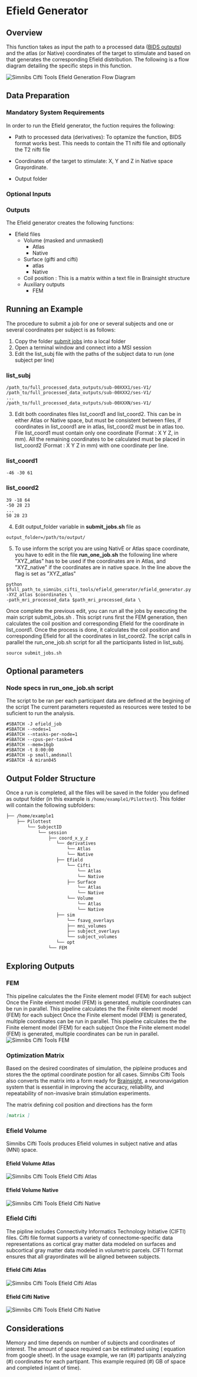 # Efield Generator 

## Overview 
This function takes as input the path to a processed data ([BIDS outputs](https://bids.neuroimaging.io)) and the atlas (or Native) coordinates of the target to stimulate and based on that generates the corresponding Efield distribution. The following is a flow diagram detailing the specific steps in this function. 

![Simnibs Cifti Tools Efield Generation Flow Diagram](TMS_flow.jpg) 

## Data Preparation

### Mandatory System Requirements  

In order to run the Efield generator, the fuction requires the following:

- Path to processed data (derivatives): To optamize the function, BIDS format works best. This needs to contain the T1 nifti file and optionally the T2 nifti file 

- Coordinates of the target to stimulate: X, Y and Z in Native space
Grayordinate. 

- Output folder


### Optional Inputs 


### Outputs 
The Efield generator creates the following functions:

- Efield files
  - Volume (masked and unmasked)
    - Atlas
    - Native
  - Surface (gifti and cifti)
    - atlas
    - Native
  - Coil position : This is a matrix within a text file in Brainsight structure
  - Auxiliary outputs
    - FEM

## Running an Example 

The procedure to submit a job for one or several subjects and one or several coordinates per subject is as follows:

1) Copy the folder [submit jobs](https://github.com/DCAN-Labs/simnibs_cifti_tools/tree/develop/submit_jobs)  into a local folder
2) Open a terminal window and connect into a MSI session
3) Edit the list_subj file with the paths of the subject data to run (one subject per line) 

### list_subj
```
/path_to/full_processed_data_outputs/sub-00XXX1/ses-V1/
/path_to/full_processed_data_outputs/sub-00XXX2/ses-V1/
...
/path_to/full_processed_data_outputs/sub-00XXXN/ses-V1/
```     
    
3) Edit both coordinates files list_coord1 and list_coord2. This can be in either Atlas or Native space, but must be consistent between files, if coordinates in list_coord1 are in atlas, list_coord2 must be in atlas too. File list_coord1 must contain only one coordinate (Format : X Y Z, in mm). All the remaining coordinates to be calculated must be placed in list_coord2 (Format : X Y Z in mm) with one coordinate per line. 

### list_coord1

```
-46 -30 61
```

### list_coord2
```
39 -18 64
-50 28 23
...
50 28 23
```

4) Edit output_folder variable in **submit_jobs.sh** file as 

```
output_folder=/path/to/output/
```  
5) To use inform the script you are using NativE or Atlas space coordinate, you have to edit in the file **run_one_job.sh** the following line 
where "XYZ_atlas" has to be used if the coordinates are in Atlas, and "XYZ_native" if the coordinates are in native space. In the line above the flag is set as "XYZ_atlas"
```
python $full_path_to_simnibs_cifti_tools/efield_generator/efield_generator.py -XYZ_atlas $coordinates \
-path_mri_processed_data $path_mri_processed_data \

```

Once complete the previous edit, you can run all the jobs by executing the main script submit_jobs.sh . 
This script runs first the FEM generation, then calculates the coil position and corresponding Efield for the coordinate in list_coord1. Once the process is done, it calculates the coil position and corresponding Efield for all the coordinates in list_coord2. 
The script calls in parallel the run_one_job.sh script for all the participants listed in list_subj. 

```
source submit_jobs.sh
```

## Optional parameters
### Node specs in run_one_job.sh script
The script to be ran per each participant data are defined at the begining of the script
The current parameters requested as resources were tested to be suficient to run the analysis.  
```
#SBATCH -J efield_job
#SBATCH --nodes=1
#SBATCH --ntasks-per-node=1
#SBATCH --cpus-per-task=4
#SBATCH --mem=16gb
#SBATCH -t 8:00:00
#SBATCH -p small,amdsmall
#SBATCH -A miran045
```


## Output Folder Structure 
Once a run is completed, all the files will be saved in the folder you defined as output folder (in this example is `/home/example1/Pilottest`). This folder will contain the following subfolders:

```markdown
├── /home/example1  
    ├── Pilottest
        └── SubjectID        
            └── session
                ├── coord_x_y_z
                   └── derivatives
                       └── Atlas
                       └── Native                   
                   ├── Efield
                       └── Cifti
                           └── Atlas
                           └── Native 
                       ├── Surface
                           └── Atlas
                           └── Native                   
                       └── Volume
                           └── Atlas
                           └── Native                  
                   ├── sim
                       └── fsavg_overlays
                       ├── mni_volumes                
                       ├── subject_overlays            
                       └── subject_volumes              
                   └── opt                 
                └── FEM
```
        
## Exploring Outputs 

### FEM

This pipeline calculates the the Finite element model (FEM) for each subject  Once the Finite element model (FEM) is generated, multiple coordinates can be run in parallel. This pipeline calculates the the Finite element model (FEM) for each subject  Once the Finite element model (FEM) is generated, multiple coordinates can be run in parallel. This pipeline calculates the the Finite element model (FEM) for each subject  Once the Finite element model (FEM) is generated, multiple coordinates can be run in parallel. 
![Simnibs Cifti Tools FEM](SimnibsCiftiTools_FEM.jpg) 

### Optimization Matrix 

Based on the desired coordinates of simulation, the pipleine produces and stores the the optimal coordinate postion for all cases. Simnibs Cifti Tools also converts the matrix into a form ready for [Brainsight](https://brainbox-neuro.com/products/brainsight-tms-navigation), a neuronavigation system that is essential in improving the accuracy, reliability, and repeatability of non-invasive brain stimulation experiments. 

The matrix defining coil position and directions has the form

```markdown 
[matrix ]
``` 
### Efield Volume 
Simnibs Cifti Tools produces Efield volumes in subject native and atlas (MNI) space. 

#### Efield Volume Atlas 
![Simnibs Cifti Tools Efield Cifti Atlas](sub-MSC01:coord_-44x_-30y_55z:VolumeAtlas.jpg)

#### Efield Volume Native 
![Simnibs Cifti Tools Efield Cifti Native](sub-MSC01:coord_-44x_-30y_55z:VolumeNative.jpg)



### Efield Cifti 
The pipline includes Connectivity Informatics Technology Initiative (CIFTI) files. Cifti file format supports a variety of connectome-specific data representations as cortical gray matter data modeled on surfaces and subcortical gray matter data modeled in volumetric parcels. CIFTI format ensures that all grayordinates will be aligned between subjects.
#### Efield Cifti Atlas 
![Simnibs Cifti Tools Efield Cifti Atlas](sub-MSC01:coord_-44x_-30y_55z:CiftiAtlas.jpg)

#### Efield Cifti Native 
![Simnibs Cifti Tools Efield Cifti Native](sub-MSC01:coord_-44x_-30y_55z:ciftiNative.jpg)




## Considerations 
Memory and time depends on number of subjects and coordinates of interest. The amount of space required can be estimated using ( equation from google sheet). In the usage example, we ran (#) partipants analyzing (#) coordinates for each partipant. This example required (#) GB of space and completed in(amt of time).

